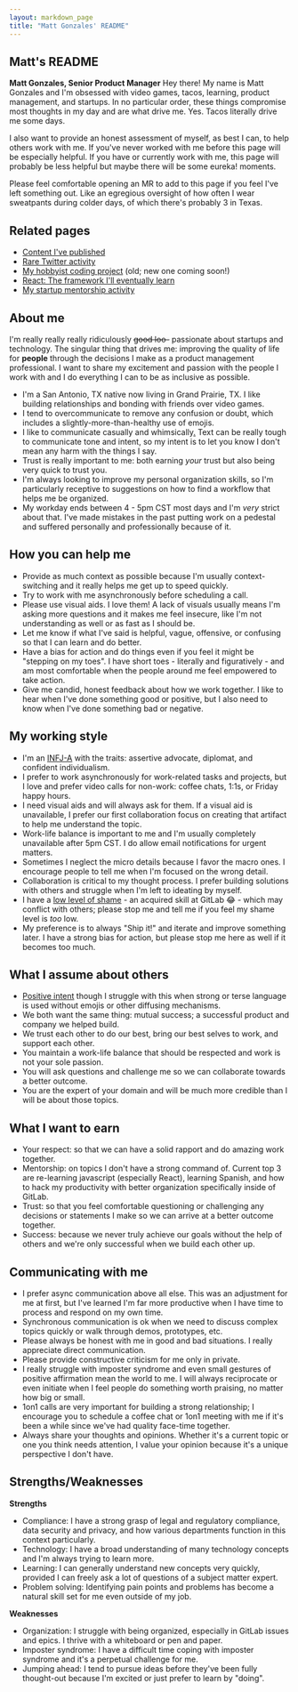 ```yaml
---
layout: markdown_page
title: "Matt Gonzales' README"
---
```


## Matt's README

**Matt Gonzales, Senior Product Manager** 
Hey there! My name is Matt Gonzales and I'm obsessed with video games, tacos, learning, product management, and startups. In no particular order, these things compromise most thoughts in my day and are what drive me. Yes. Tacos literally drive me some days.

I also want to provide an honest assessment of myself, as best I can, to help others work with me. If you've never worked with me before this page will be especially helpful. If you have or currently work with me, this page will probably be less helpful but maybe there will be some eureka! moments. 

Please feel comfortable opening an MR to add to this page if you feel I've left something out. Like an egregious oversight of how often I wear sweatpants during colder days, of which there's probably 3 in Texas.

## Related pages

- [Content I've published](https://blog.kickbox.com/author/matt/)
- [Rare Twitter activity](https://twitter.com/omnomagonz)
- [My hobbyist coding project](https://gitlab.com/mattgonzales/board) (old; new one coming soon!)
- [React: The framework I'll eventually learn](https://reactjs.org/tutorial/tutorial.html)
- [My startup mentorship activity](https://www.healthwildcatters.com/mentors/)

## About me

I'm really really really ridiculously ~~good loo-~~ passionate about startups and technology. The singular thing that drives me: improving the quality of life for **people** through the decisions I make as a product management professional. I want to share my excitement and passion with the people I work with and I do everything I can to be as inclusive as possible.

- I'm a San Antonio, TX native now living in Grand Prairie, TX. I like building relationships and bonding with friends over video games.
- I tend to overcommunicate to remove any confusion or doubt, which includes a slightly-more-than-healthy use of emojis.
- I like to communicate casually and whimsically[.](https://www.facebook.com/salttapps/videos/1724697331076268/) Text can be really tough to communicate tone and intent, so my intent is to let you know I don't mean any harm with the things I say.
- Trust is really important to me: both earning *your* trust but also being very quick to trust you. 
- I'm always looking to improve my personal organization skills, so I'm particularly receptive to suggestions on how to find a workflow that helps me be organized.
- My workday ends between 4 - 5pm CST most days and I'm _very_ strict about that. I've made mistakes in the past putting work on a pedestal and suffered personally and professionally because of it.

## How you can help me

- Provide as much context as possible because I'm usually context-switching and it really helps me get up to speed quickly.
- Try to work with me asynchronously before scheduling a call.
- Please use visual aids. I love them! A lack of visuals usually means I'm asking more questions and it makes me feel insecure, like I'm not understanding as well or as fast as I should be.
- Let me know if what I've said is helpful, vague, offensive, or confusing so that I can learn and do better.
- Have a bias for action and do things even if you feel it might be "stepping on my toes". I have short toes - literally and figuratively - and am most comfortable when the people around me feel empowered to take action.
- Give me candid, honest feedback about how we work together. I like to hear when I've done something good or positive, but I also need to know when I've done something bad or negative.

## My working style

- I'm an [INFJ-A](https://www.16personalities.com/profiles/5d75bb9df7f75) with the traits: assertive advocate, diplomat, and confident individualism. 
- I prefer to work asynchronously for work-related tasks and projects, but I love and prefer video calls for non-work: coffee chats, 1:1s, or Friday happy hours.
- I need visual aids and will always ask for them. If a visual aid is unavailable, I prefer our first collaboration focus on creating that artifact to help me understand the topic.
- Work-life balance is important to me and I'm usually completely unavailable after 5pm CST. I do allow email notifications for urgent matters.
- Sometimes I neglect the micro details because I favor the macro ones. I encourage people to tell me when I'm focused on the wrong detail.
- Collaboration is critical to my thought process. I prefer building solutions with others and struggle when I'm left to ideating by myself.
- I have a [low level of shame](https://about.gitlab.com/handbook/values/#low-level-of-shame) - an acquired skill at GitLab :joy: - which may conflict with others; please stop me and tell me if you feel my shame level is _too_ low.
- My preference is to always "Ship it!" and iterate and improve something later. I have a strong bias for action, but please stop me here as well if it becomes too much.

## What I assume about others

- [Positive intent](https://about.gitlab.com/handbook/values/#assume-positive-intent) though I struggle with this when strong or terse language is used without emojis or other diffusing mechanisms.
- We both want the same thing: mutual success; a successful product and company we helped build.
- We trust each other to do our best, bring our best selves to work, and support each other.
- You maintain a work-life balance that should be respected and work is not your sole passion.
- You will ask questions and challenge me so we can collaborate towards a better outcome.
- You are the expert of your domain and will be much more credible than I will be about those topics.

## What I want to earn

- Your respect: so that we can have a solid rapport and do amazing work together.
- Mentorship: on topics I don't have a strong command of. Current top 3 are re-learning javascript (especially React), learning Spanish, and how to hack my productivity with better organization specifically inside of GitLab.
- Trust: so that you feel comfortable questioning or challenging any decisions or statements I make so we can arrive at a better outcome together.
- Success: because we never truly achieve our goals without the help of others and we're only successful when we build each other up.

## Communicating with me

- I prefer async communication above all else. This was an adjustment for me at first, but I've learned I'm far more productive when I have time to process and respond on my own time.
- Synchronous communication is ok when we need to discuss complex topics quickly or walk through demos, prototypes, etc.
- Please always be honest with me in good and bad situations. I really appreciate direct communication.
- Please provide constructive criticism for me only in private.
- I really struggle with imposter syndrome and even small gestures of positive affirmation mean the world to me. I will always reciprocate or even initiate when I feel people do something worth praising, no matter how big or small.
- 1on1 calls are very important for building a strong relationship; I encourage you to schedule a coffee chat or 1on1 meeting with me if it's been a while since we've had quality face-time together.
- Always share your thoughts and opinions. Whether it's a current topic or one you think needs attention, I value your opinion because it's a unique perspective I don't have.

## Strengths/Weaknesses

**Strengths**
- Compliance: I have a strong grasp of legal and regulatory compliance, data security and privacy, and how various departments function in this context particularly.
- Technology: I have a broad understanding of many technology concepts and I'm always trying to learn more.
- Learning: I can generally understand new concepts very quickly, provided I can freely ask a lot of questions of a subject matter expert.
- Problem solving: Identifying pain points and problems has become a natural skill set for me even outside of my job.

**Weaknesses**
- Organization: I struggle with being organized, especially in GitLab issues and epics. I thrive with a whiteboard or pen and paper.
- Imposter syndrome: I have a difficult time coping with imposter syndrome and it's a perpetual challenge for me.
- Jumping ahead: I tend to pursue ideas before they've been fully thought-out because I'm excited or just prefer to learn by "doing".
